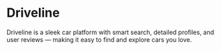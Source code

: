 # Driveline
Driveline is a sleek car platform with smart search, detailed profiles, and user reviews — making it easy to find and explore cars you love.
